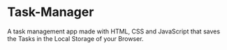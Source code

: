 # Task-Manager
A task management app made with HTML, CSS and JavaScript that saves the Tasks in the Local Storage of your Browser.
